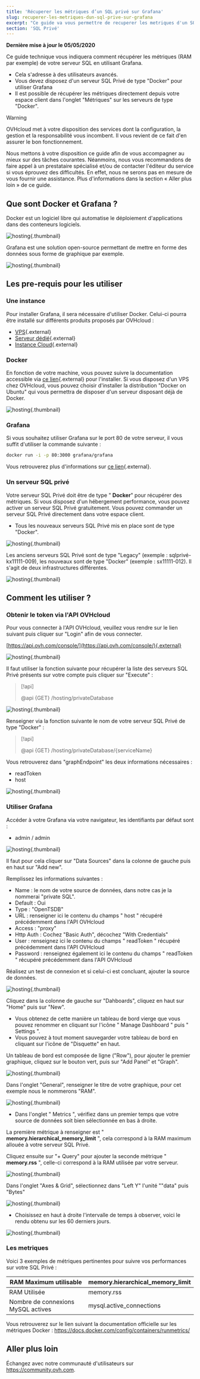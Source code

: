```yaml
---
title: 'Récuperer les métriques d’un SQL privé sur Grafana'
slug: recuperer-les-metriques-dun-sql-prive-sur-grafana
excerpt: "Ce guide va vous permettre de recuperer les metriques d'un SQL privé sur Grafana"
section: 'SQL Privé'
---
```


**Dernière mise à jour le 05/05/2020**

Ce guide technique vous indiquera comment récupérer les métriques (RAM par exemple) de votre serveur SQL en utilisant Grafana.

- Cela s'adresse à des utilisateurs avancés.
- Vous devez disposez d'un serveur SQL Privé de type "Docker" pour utiliser Grafana
- Il est possible de récupérer les métriques directement depuis votre espace client dans l'onglet "Métriques" sur les serveurs de type "Docker".

> [!warning]
>
> OVHcloud met à votre disposition des services dont la configuration, la gestion et la responsabilité vous incombent. Il vous revient de ce fait d'en assurer le bon fonctionnement.
> 
> Nous mettons à votre disposition ce guide afin de vous accompagner au mieux sur des tâches courantes. Néanmoins, nous vous recommandons de faire appel à un prestataire spécialisé et/ou de contacter l'éditeur du service si vous éprouvez des difficultés. En effet, nous ne serons pas en mesure de vous fournir une assistance. Plus d'informations dans la section « Aller plus loin » de ce guide.
> 


## Que sont Docker et Grafana ?
Docker est un logiciel libre qui automatise le déploiement d'applications dans des conteneurs logiciels.


![hosting](images/3657.png){.thumbnail}

Grafana est une solution open-source permettant de mettre en forme des données sous forme de graphique par exemple.


![hosting](images/3658.png){.thumbnail}


## Les pre-requis pour les utiliser

### Une instance
Pour installer Grafana, il sera nécessaire d'utiliser Docker. Celui-ci pourra être installé sur différents produits proposés par OVHcloud :

- [VPS](https://www.ovh.com/ca/fr/vps/){.external}
- [Serveur dédié](https://www.ovh.com/ca/fr/serveurs_dedies/){.external}
- [Instance Cloud](https://www.ovh.com/ca/fr/cloud/instances/){.external}


### Docker
En fonction de votre machine, vous pouvez suivre la documentation accessible via [ce lien](https://docs.docker.com/engine/installation/){.external} pour l'installer. Si vous disposez d'un VPS chez OVHcloud, vous pouvez choisir d'installer la distribution "Docker on Ubuntu" qui vous permettra de disposer d'un serveur disposant déjà de Docker.


![hosting](images/3659.png){.thumbnail}


### Grafana
Si vous souhaitez utiliser Grafana sur le port 80 de votre serveur, il vous suffit d'utiliser la commande suivante :


```bash
docker run -i -p 80:3000 grafana/grafana
```

Vous retrouverez plus d'informations sur [ce lien](http://docs.grafana.org/installation/docker/){.external}.


### Un serveur SQL privé
Votre serveur SQL Privé doit être de type " **Docker**" pour récupérer des métriques. Si vous disposez d'un hébergement performance, vous pouvez activer un serveur SQL Privé gratuitement. Vous pouvez commander un serveur SQL Privé directement dans votre espace client.

- Tous les nouveaux serveurs SQL Privé mis en place sont de type "Docker".

![hosting](images/3660.png){.thumbnail}

Les anciens serveurs SQL Privé sont de type "Legacy" (exemple : sqlprivé-kx11111-009), les nouveaux sont de type "Docker" (exemple : sx11111-012). Il s'agit de deux infrastructures différentes.


![hosting](images/3661.png){.thumbnail}


## Comment les utiliser ?

### Obtenir le token via l'API OVHcloud
Pour vous connecter à l'API OVHcloud, veuillez vous rendre sur le lien suivant puis cliquer sur "Login" afin de vous connecter.

[https://api.ovh.com/console/](https://api.ovh.com/console/){.external}


![hosting](images/3662.png){.thumbnail}

Il faut utiliser la fonction suivante pour récupérer la liste des serveurs SQL Privé présents sur votre compte puis cliquer sur "Execute" :


> [!api]
>
> @api {GET} /hosting/privateDatabase
> 

![hosting](images/3663.png){.thumbnail}

Renseigner via la fonction suivante le nom de votre serveur SQL Privé de type "Docker" :


> [!api]
>
> @api {GET} /hosting/privateDatabase/{serviceName}
> 
Vous retrouverez dans "graphEndpoint" les deux informations nécessaires :

- readToken
- host


![hosting](images/3664.png){.thumbnail}


### Utiliser Grafana
Accéder à votre Grafana via votre navigateur, les identifiants par défaut sont :

- admin / admin


![hosting](images/3665.png){.thumbnail}

Il faut pour cela cliquer sur "Data Sources" dans la colonne de gauche puis en haut sur "Add new".

Remplissez les informations suivantes :

- Name : le nom de votre source de données, dans notre cas je la nommerai "private SQL".
- Default : Oui
- Type : "OpenTSDB"
- URL : renseigner ici le contenu du champs " host " récupéré précédemment dans l'API OVHcloud
- Access : "proxy"
- Http Auth : Cochez "Basic Auth", décochez "With Credentials"
- User : renseignez ici le contenu du champs " readToken " récupéré précédemment dans l'API OVHcloud
- Password : renseignez également ici le contenu du champs " readToken " récupéré précédemment dans l'API OVHcloud

Réalisez un test de connexion et si celui-ci est concluant, ajouter la source de données.


![hosting](images/3666.png){.thumbnail}

Cliquez dans la colonne de gauche sur "Dahboards", cliquez en haut sur "Home" puis sur "New".

- Vous obtenez de cette manière un tableau de bord vierge que vous pouvez renommer en cliquant sur l'icône " Manage Dashboard " puis " Settings ".
- Vous pouvez à tout moment sauvegarder votre tableau de bord en cliquant sur l'icône de "Disquette" en haut.

Un tableau de bord est composée de ligne ("Row"), pour ajouter le premier graphique, cliquez sur le bouton vert, puis sur "Add Panel" et "Graph".


![hosting](images/3667.png){.thumbnail}

Dans l'onglet "General", renseigner le titre de votre graphique, pour cet exemple nous le nommerons "RAM".


![hosting](images/3668.png){.thumbnail}

- Dans l'onglet " Metrics ", vérifiez dans un premier temps que votre source de données soit bien sélectionnée en bas à droite.

La première métrique à renseigner est " **memory.hierarchical_memory_limit** ", cela correspond à la RAM maximum allouée à votre serveur SQL Privé.

Cliquez ensuite sur "+ Query" pour ajouter la seconde métrique " **memory.rss** ", celle-ci correspond à la RAM utilisée par votre serveur.


![hosting](images/3669.png){.thumbnail}

Dans l'onglet "Axes & Grid", sélectionnez dans "Left Y" l'unité ""data" puis "Bytes"


![hosting](images/3670.png){.thumbnail}

- Choisissez en haut à droite l'intervalle de temps à observer, voici le rendu obtenu sur les 60 derniers jours.


![hosting](images/3671.png){.thumbnail}


### Les metriques
Voici 3 exemples de métriques pertinentes pour suivre vos performances sur votre SQL Privé :

|RAM Maximum utilisable|memory.hierarchical_memory_limit|
|---|---|
|RAM Utilisée|memory.rss|
|Nombre de connexions MySQL actives|mysql.active_connections|

Vous retrouverez sur le lien suivant la documentation officielle sur les métriques Docker : <https://docs.docker.com/config/containers/runmetrics/>

## Aller plus loin

Échangez avec notre communauté d'utilisateurs sur <https://community.ovh.com>.
